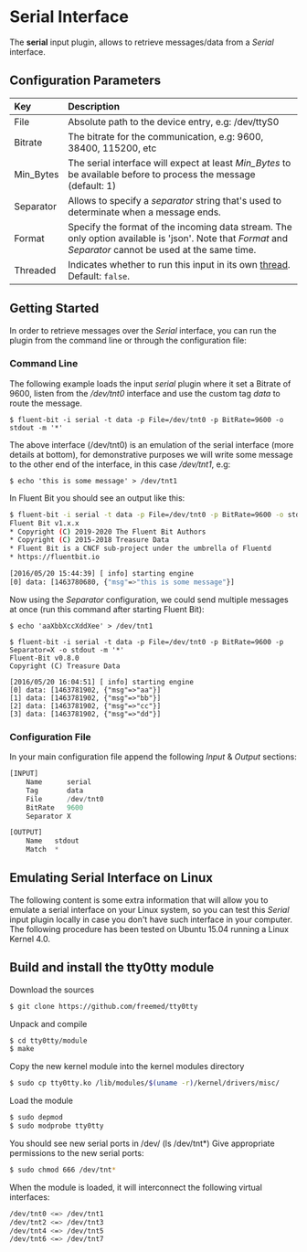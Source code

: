 # Serial Interface

The **serial** input plugin, allows to retrieve messages/data from a _Serial_ interface.

## Configuration Parameters

| Key | Description |
| :--- | :--- |
| File | Absolute path to the device entry, e.g: /dev/ttyS0 |
| Bitrate | The bitrate for the communication, e.g: 9600, 38400, 115200, etc |
| Min\_Bytes | The serial interface will expect at least _Min\_Bytes_ to be available before to process the message \(default: 1\) |
| Separator | Allows to specify a _separator_ string that's used to determinate when a message ends. |
| Format | Specify the format of the incoming data stream. The only option available is 'json'. Note that _Format_ and _Separator_ cannot be used at the same time. |
| Threaded | Indicates whether to run this input in its own [thread](../../administration/multithreading.md#inputs). Default: `false`. |

## Getting Started

In order to retrieve messages over the _Serial_ interface, you can run the plugin from the command line or through the configuration file:

### Command Line

The following example loads the input _serial_ plugin where it set a Bitrate of 9600, listen from the _/dev/tnt0_ interface and use the custom tag _data_ to route the message.

```text
$ fluent-bit -i serial -t data -p File=/dev/tnt0 -p BitRate=9600 -o stdout -m '*'
```

The above interface \(/dev/tnt0\) is an emulation of the serial interface \(more details at bottom\), for demonstrative purposes we will write some message to the other end of the interface, in this case _/dev/tnt1_, e.g:

```text
$ echo 'this is some message' > /dev/tnt1
```

In Fluent Bit you should see an output like this:

```bash
$ fluent-bit -i serial -t data -p File=/dev/tnt0 -p BitRate=9600 -o stdout -m '*'
Fluent Bit v1.x.x
* Copyright (C) 2019-2020 The Fluent Bit Authors
* Copyright (C) 2015-2018 Treasure Data
* Fluent Bit is a CNCF sub-project under the umbrella of Fluentd
* https://fluentbit.io

[2016/05/20 15:44:39] [ info] starting engine
[0] data: [1463780680, {"msg"=>"this is some message"}]
```

Now using the _Separator_ configuration, we could send multiple messages at once \(run this command after starting Fluent Bit\):

```text
$ echo 'aaXbbXccXddXee' > /dev/tnt1
```

```text
$ fluent-bit -i serial -t data -p File=/dev/tnt0 -p BitRate=9600 -p Separator=X -o stdout -m '*'
Fluent-Bit v0.8.0
Copyright (C) Treasure Data

[2016/05/20 16:04:51] [ info] starting engine
[0] data: [1463781902, {"msg"=>"aa"}]
[1] data: [1463781902, {"msg"=>"bb"}]
[2] data: [1463781902, {"msg"=>"cc"}]
[3] data: [1463781902, {"msg"=>"dd"}]
```

### Configuration File

In your main configuration file append the following _Input_ & _Output_ sections:

```python
[INPUT]
    Name      serial
    Tag       data
    File      /dev/tnt0
    BitRate   9600
    Separator X

[OUTPUT]
    Name   stdout
    Match  *
```

## Emulating Serial Interface on Linux

The following content is some extra information that will allow you to emulate a serial interface on your Linux system, so you can test this _Serial_ input plugin locally in case you don't have such interface in your computer. The following procedure has been tested on Ubuntu 15.04 running a Linux Kernel 4.0.

## Build and install the tty0tty module

Download the sources

```bash
$ git clone https://github.com/freemed/tty0tty
```

Unpack and compile

```bash
$ cd tty0tty/module
$ make
```

Copy the new kernel module into the kernel modules directory

```bash
$ sudo cp tty0tty.ko /lib/modules/$(uname -r)/kernel/drivers/misc/
```

Load the module

```bash
$ sudo depmod
$ sudo modprobe tty0tty
```

You should see new serial ports in /dev/ \(ls /dev/tnt\*\) Give appropriate permissions to the new serial ports:

```bash
$ sudo chmod 666 /dev/tnt*
```

When the module is loaded, it will interconnect the following virtual interfaces:

```bash
/dev/tnt0 <=> /dev/tnt1
/dev/tnt2 <=> /dev/tnt3
/dev/tnt4 <=> /dev/tnt5
/dev/tnt6 <=> /dev/tnt7
```
